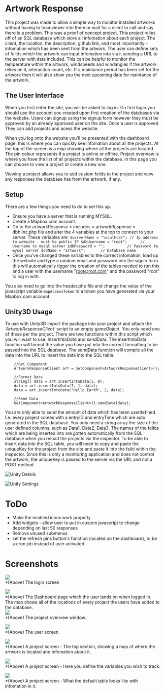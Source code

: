 # Artwork Response

This project was made to allow a simple way to monitor installed artworks without having to teamviewer into them or wait for a client to call and say there is a problem. This was a proof of concept project.
This project relies off of an SQL database which store all infomation about each project. The client, the location, the description, github link, and most importantly - infomation which has been sent from the artwork. The user can define sets of feilds which the artwork can input infomation into via it sending a URL to the server with data included. This can be helpful to monitor the temperature within the artwork, windspeeds and windangles if the artwork relies on it, interaction count, etc.
If a maintance period has been set for the artwork then it will also show you the next upcoming date for maintance of the artwork.

## The User Interface

When you first enter the site, you will be asked to log in. On first login you should use the account you created upon first creation of the databases via the webstie. Users can signup using the signup form however they must be approved by an already approved user on the site. Once a user is approved. They can add projects and acess the website.

When you log onto the website you'll be presented with the dashboard page. this is where you can quickly see infomation about all the projects. At the top of the screen is a map showing where all the projects are located. The pin colour represents if a project is online or offline.
Project overview is where you have the list of all projects within the database. In this page you can choose to view a project or create a new one.

Viewing a project allows you to add custom feilds to the project and view any responses the database has from the artwork, if any.

## Setup

There are a few things you need to do to set this up.
* Ensure you have a server that is running MYSQL.
* Create a Mapbox.com account.
* Go to the artworkResponse > includes > artworkResponse > dbh.inc.php file and alter the 4 variables at the top to connect to your server. These variables are:
``
    $serverName = "localhost"; // Ip address to website - must be public IP
    $dbUsername = "root";      // Username to mysql server
    $dbPassword = "";          // Password to mysql server
    $dbName = "artwork";       // Database name
``
* Once you've changed these variables to the correct infomation, load up the website and type a random email and password into the signin form. this will automatically tigger the creation of the tables needed to run this and a user with the username "root@root.com" and the password "root" to log in with.

You also need to go into the header.php file and change the value of the javascript variable ``mapAccessToken`` to a token you have generated via your Mapbox.com account.

## Unity3D Usage
To use with Unity3D import the package into your project and attach the *'ArtworkResponseClient'* script to an empty gameObject. You only need one of these per the project.
There are two functions within this script which you will want to use: *insertIntoData* and *sendData*. The insertIntoData function will format the value you have put into the correct formatting to be passed into the SQL database. The sendData function will compile all the data into the URL to insert the data into the SQL table.

        //Get Component
        ArtworkResponseClient art = GetComponent<ArtworkResponseClient>();
        
        //Format Data
        string[] data = art.insertIntoData(3, 0);
        data = art.insertIntoData(7, 1, data);
        data = art.insertIntoData("Hello Earth", 2, data);
        
        //Send Data
        GetComponent<ArtworkResponseClient>().sendData(data);    

You are only able to send the amount of data which has been userdefined. I.e. every project comes with a entryID and entryTime which are auto generated in the SQL database. You only need a string array the size of the user defined columns, such as Data1, Data2, Data3. The names of the feilds which are being inserted into are gotten automatically from the SQL database when you reload the projects via the inspector. 
To be able to insert data into the SQL table, you will need to copy and paste the uniqueKey for the project from the site and paste it into the feild within the inspector. Since this is only a monitoring application and does not control the artwork, the uniqueKey is passed to the server via the URL and not a POST method.  

![Unity Details](ReadMe_Assets/unity_details.PNG)

![Unity Settings](ReadMe_Assets/unity_settings.PNG)


# ToDo
* Make the enabled icons work properly
* Add widgets - allow user to put in custom javascript to change depending on last 50 responses
* Remove unused submenus
* set the refresh pins button's function (located on the dashboard), to be a cron job instead of user activated.

# Screenshots

![](ReadMe_Assets/loginscreen.PNG)  
*(Above) The login screen.  
  
![](ReadMe_Assets/DashboardPage.PNG)  
*(Above) The Dashboard page which the user lands on when logged in. The map shows all of the locations of every project the users have added to the database.   
![](ReadMe_Assets/response_projectoverview.png)  
*(Above) The project overview window.  

![](ReadMe_Assets/response_users.png)  
*(Above) The user screen.  
  
![](ReadMe_Assets/response_projectview1.png)  
*(Above) A project screen - The top section, showing a map of where the artwork is located and infomation about it.  
  
![](ReadMe_Assets/response_projectview2.png)  
*(Above) A project screen - Here you define the variables you wish to track.  
  
![](ReadMe_Assets/response_projectview3.png)    
*(Above) A project screen - What the default table looks like with infomation in it.  
